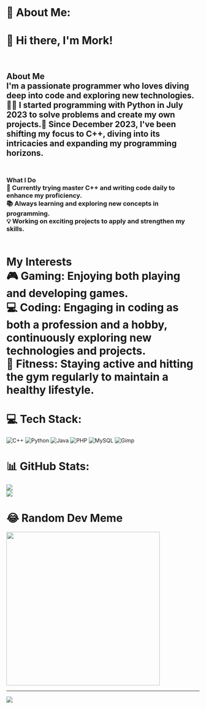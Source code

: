 # 💫 About Me:
# **👋 Hi there, I'm Mork!**<br><br>
## **About Me**<br>I'm a passionate programmer who loves diving deep into code and exploring new technologies.👨‍💻 I started programming with Python in July 2023 to solve problems and create my own projects.🐍 Since December 2023, I've been shifting my focus to C++, diving into its intricacies and expanding my programming horizons.<br><br>
### **What I Do**<br>🌟 Currently trying master C++ and writing code daily to enhance my proficiency.  <br>📚 Always learning and exploring new concepts in programming.  <br>💡 Working on exciting projects to apply and strengthen my skills.  <br><br>
# **My Interests**<br>🎮 Gaming: Enjoying both playing and developing games.  <br>💻 Coding: Engaging in coding as both a profession and a hobby, continuously exploring new technologies and projects.  <br>💪 Fitness: Staying active and hitting the gym regularly to maintain a healthy lifestyle.  <br>

# **💻 Tech Stack**:
![C++](https://img.shields.io/badge/c++-%2300599C.svg?style=for-the-badge&logo=c%2B%2B&logoColor=white) ![Python](https://img.shields.io/badge/python-3670A0?style=for-the-badge&logo=python&logoColor=ffdd54) ![Java](https://img.shields.io/badge/java-%23ED8B00.svg?style=for-the-badge&logo=openjdk&logoColor=white) ![PHP](https://img.shields.io/badge/php-%23777BB4.svg?style=for-the-badge&logo=php&logoColor=white)  ![MySQL](https://img.shields.io/badge/mysql-%2300000f.svg?style=for-the-badge&logo=mysql&logoColor=white) ![Gimp](https://img.shields.io/badge/Gimp-657D8B?style=for-the-badge&logo=gimp&logoColor=FFFFFF)

# **📊 GitHub Stats**:
![](https://github-readme-stats.vercel.app/api?username=mork02&theme=onedark&hide_border=false&include_all_commits=true&count_private=true)<br/>
![](https://github-readme-streak-stats.herokuapp.com/?user=mork02&theme=onedark&hide_border=false)<br/>

# **😂 Random Dev Meme**
<img src='https://randommeme-five.vercel.app/' style="height: 400px;"/>

---
[![](https://visitcount.itsvg.in/api?id=mork02&icon=7&color=1)](https://visitcount.itsvg.in)

<!-- Proudly created with GPRM ( https://gprm.itsvg.in ) -->
